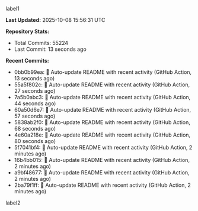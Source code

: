 
label1 
<!-- ACTIVITY_START -->
**Last Updated:** 2025-10-08 15:56:31 UTC

**Repository Stats:**
- Total Commits: 55224
- Last Commit: 13 seconds ago

**Recent Commits:**
- 0bb0b99ea: 🤖 Auto-update README with recent activity (GitHub Action, 13 seconds ago)
- 55a5f802c: 🤖 Auto-update README with recent activity (GitHub Action, 27 seconds ago)
- 7a5b0abc3: 🤖 Auto-update README with recent activity (GitHub Action, 44 seconds ago)
- 60a50d6e7: 🤖 Auto-update README with recent activity (GitHub Action, 57 seconds ago)
- 5838ab2f0: 🤖 Auto-update README with recent activity (GitHub Action, 68 seconds ago)
- 4e60a218e: 🤖 Auto-update README with recent activity (GitHub Action, 80 seconds ago)
- 5f7041bf4: 🤖 Auto-update README with recent activity (GitHub Action, 2 minutes ago)
- 16b4bb015: 🤖 Auto-update README with recent activity (GitHub Action, 2 minutes ago)
- a9bf48677: 🤖 Auto-update README with recent activity (GitHub Action, 2 minutes ago)
- 2ba79f1ff: 🤖 Auto-update README with recent activity (GitHub Action, 2 minutes ago)
<!-- ACTIVITY_END -->

label2
